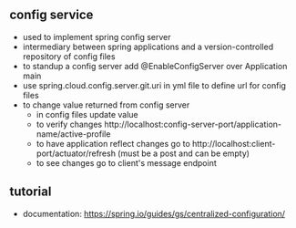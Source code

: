 ## config service 

* used to implement spring config server
* intermediary between spring applications and a version-controlled repository of config files
* to standup a config server add @EnableConfigServer over Application main
* use spring.cloud.config.server.git.uri in yml file to define url for config files
* to change value returned from config server
    * in config files update value
    * to verify changes http://localhost:config-server-port/application-name/active-profile
    * to have application reflect changes go to http://localhost:client-port/actuator/refresh (must be a post and can be empty)
    * to see changes go to client's message endpoint
    
## tutorial

* documentation: https://spring.io/guides/gs/centralized-configuration/